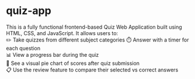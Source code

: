 # quiz-app
This is a fully functional frontend-based Quiz Web Application built using HTML, CSS, and JavaScript. It allows users to:  
✏️ Take quizzes from different subject categories
⏱️ Answer with a timer for each question  
📊 View a progress bar during the quiz  
🥧 See a visual pie chart of scores after quiz submission  
📋 Use the review feature to compare their selected vs correct answers
